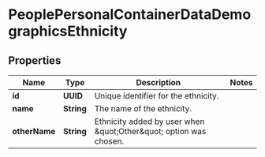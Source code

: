

# PeoplePersonalContainerDataDemographicsEthnicity


## Properties

| Name | Type | Description | Notes |
|------------ | ------------- | ------------- | -------------|
|**id** | **UUID** | Unique identifier for the ethnicity. |  |
|**name** | **String** | The name of the ethnicity. |  |
|**otherName** | **String** | Ethnicity added by user when \&quot;Other\&quot; option was chosen. |  |



